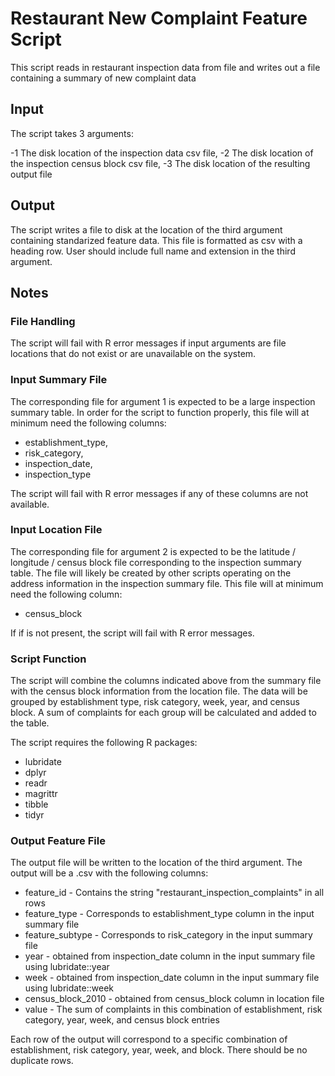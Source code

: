 # Restaurant New Complaint Feature Script

This script reads in restaurant inspection data from file and writes out a file containing a summary of new complaint data

## Input

The script takes 3 arguments:

-1 The disk location of the inspection data csv file,
-2 The disk location of the inspection census block csv file,
-3 The disk location of the resulting output file

## Output

The script writes a file to disk at the location of the third argument containing standarized feature data.  This file is formatted as csv with a heading row.  User should include full name and extension in the third argument.

## Notes

### File Handling

The script will fail with R error messages if input arguments are file locations that do not exist or are unavailable on the system.  
### Input Summary File

The corresponding file for argument 1 is expected to be a large inspection summary table.  In order for the script to function properly, this file will at minimum need the following columns:

* establishment_type,
* risk_category,
* inspection_date,
* inspection_type

The script will fail with R error messages if any of these columns are not available.

### Input Location File

The corresponding file for argument 2 is expected to be the latitude / longitude / census block file corresponding to the inspection summary table.  The file will likely be created by other scripts operating on the address information in the inspection summary file.  This file will at minimum need the following column:

* census_block

If if is not present, the script will fail with R error messages.

### Script Function

The script will combine the columns indicated above from the summary file with the census block information from the location file.  The data will be grouped by establishment type, risk category, week, year, and census block.  A sum of complaints for each group will be calculated and added to the table.

The script requires the following R packages:

* lubridate
* dplyr
* readr
* magrittr
* tibble
* tidyr

### Output Feature File

The output file will be written to the location of the third argument.  The output will be a .csv with the following columns:

* feature_id - Contains the string "restaurant_inspection_complaints" in all rows
* feature_type - Corresponds to establishment_type column in the input summary file
* feature_subtype - Corresponds to risk_category in the input summary file
* year - obtained from inspection_date column in the input summary file using lubridate::year  
* week - obtained from inspection_date column in the input summary file using lubridate::week
* census_block_2010 - obtained from census_block column in location file
* value - The sum of complaints in this combination of establishment, risk category, year, week, and census block entries

Each row of the output will correspond to a specific combination of establishment, risk category, year, week, and block.  There should be no duplicate rows.

